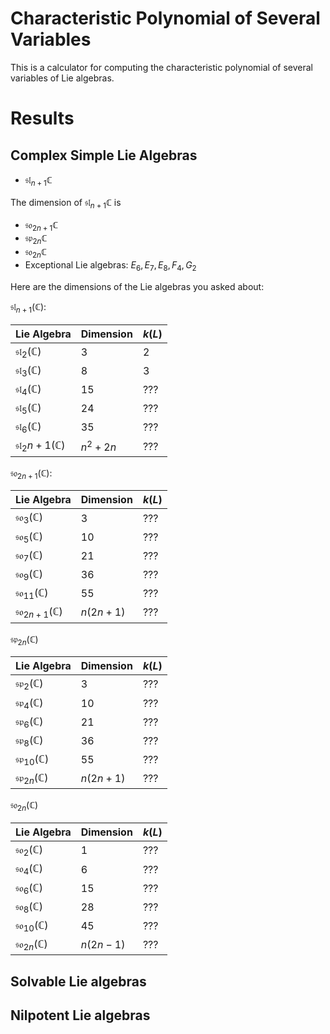 # Characteristic Polynomial of Several Variables

This is a calculator for computing the characteristic polynomial of several variables of Lie algebras.

# Results

## Complex Simple Lie Algebras

- $\mathfrak{sl}_{n+1} \mathbb{C}$

The dimension of $\mathfrak{sl}_{n+1} \mathbb{C}$ is 


- $\mathfrak{so}_{2n+1} \mathbb{C}$
- $\mathfrak{sp}_{2n}\mathbb{C}$
- $\mathfrak{so}_{2n}\mathbb{C}$
- Exceptional Lie algebras: $E_6, E_7, E_8, F_4, G_2$


Here are the dimensions of the Lie algebras you asked about:

$\mathfrak{sl}_{n+1}(\mathbb{C})$:

| Lie Algebra | Dimension    | $k(L)$   |
|-------------|--------------|--------|
| $\mathfrak{sl}_2(\mathbb{C})$    | 3            | 2    |
| $\mathfrak{sl}_3(\mathbb{C})$   | 8           | 3    |
| $\mathfrak{sl}_4(\mathbb{C})$    | 15           | ???    |
| $\mathfrak{sl}_5(\mathbb{C})$    | 24           | ???    |
| $\mathfrak{sl}_6(\mathbb{C})$    | 35           | ???    |
| $\mathfrak{sl}_2{n+1}(\mathbb{C})$    | $n^2+2n$           | ???    |

$\mathfrak{so}_{2n+1}(\mathbb{C})$:

| Lie Algebra       | Dimension      | $k(L)$ |
|-------------------|----------------|------------|
| $\mathfrak{so}_{3}(\mathbb{C})$          | 3              | ???          |
| $\mathfrak{so}_{5}(\mathbb{C})$          | 10             | ???          |
| $\mathfrak{so}_{7}(\mathbb{C})$          | 21             | ???        |
| $\mathfrak{so}_{9}(\mathbb{C})$          | 36             | ???        |
| $\mathfrak{so}_{11}(\mathbb{C})$          | 55             | ???        |
| $\mathfrak{so}_{2n+1}(\mathbb{C})$ | $n(2n+1)$ | ???        |

$\mathfrak{sp}_{2n}(\mathbb{C})$

| Lie Algebra            | Dimension      | $k(L)$ |
|------------------------|----------------|------------|
| $\mathfrak{sp}_2(\mathbb{C})$    | 3            | ???        |
| $\mathfrak{sp}_4(\mathbb{C})$    | 10           | ???        |
| $\mathfrak{sp}_6(\mathbb{C})$    | 21           | ???        |
| $\mathfrak{sp}_8(\mathbb{C})$    | 36           | ???        |
| $\mathfrak{sp}_{10}(\mathbb{C})$ | 55           | ???        |
| $\mathfrak{sp}_{2n}(\mathbb{C})$ | $n(2n+1)$ | ???        |

$\mathfrak{so}_{2n}(\mathbb{C})$

| Lie Algebra            | Dimension      | $k(L)$ |
|------------------------|----------------|------------|
| $\mathfrak{so}_2(\mathbb{C})$    | 1            | ???        |
| $\mathfrak{so}_4(\mathbb{C})$    | 6            | ???        |
| $\mathfrak{so}_6(\mathbb{C})$    | 15           | ???        |
| $\mathfrak{so}_8(\mathbb{C})$    | 28           | ???        |
| $\mathfrak{so}_{10}(\mathbb{C})$ | 45           | ???        |
| $\mathfrak{so}_{2n}(\mathbb{C})$ | $n(2n-1)$ | ???        |

## Solvable Lie algebras 

## Nilpotent Lie algebras
